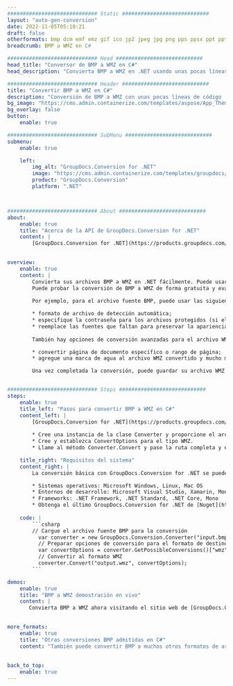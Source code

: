 ```yaml
---
############################# Static ############################
layout: "auto-gen-conversion"
date: 2022-11-05T05:10:21
draft: false
otherformats: bmp dcm emf emz gif ico jp2 jpeg jpg png pps ppsx ppt pptx psb psd svg svgz tga tif tiff webp wmf wmz
breadcrumb: BMP a WMZ en C#

############################# Head ############################
head_title: "Conversor de BMP a WMZ en C#"
head_description: "Convierta BMP a WMZ en .NET usando unas pocas líneas de código. Utilice la API de conversión de documentos de GroupDocs para convertir más de 160 formatos de archivo."

############################# Header ############################
title: "Convertir BMP a WMZ en C#"
description: "Conversión de BMP a WMZ con unas pocas líneas de código .NET"
bg_image: "https://cms.admin.containerize.com/templates/aspose/App_Themes/V3/images/bg/header1.png"
bg_overlay: false
button:
    enable: true

############################# SubMenu ############################
submenu:
    enable: true

    left:
        img_alt: "GroupDocs.Conversion for .NET"
        image: "https://cms.admin.containerize.com/templates/groupdocs/images/product-logos/90x90-noborder/groupdocs-conversion-net.png"
        product: "GroupDocs.Conversion"
        platform: ".NET"



############################# About ############################
about:
    enable: true
    title: "Acerca de la API de GroupDocs.Conversion for .NET"
    content: |
        [GroupDocs.Conversion for .NET](https://products.groupdocs.com/conversion/net/) se puede usar para convertir Microsoft Word, Excel, PowerPoint, PDF, Visio y otros formatos. GroupDocs.Conversion es una API independiente que es adecuada para sistemas internos y de back-end donde se requiere un alto rendimiento. No depende de ningún software como Microsoft u Open Office.
    

overview:
    enable: true
    content: |
        Convierta sus archivos BMP a WMZ en .NET fácilmente. Puede usar solo un par de líneas de código C# en cualquier plataforma de su elección, como Windows, Linux, macOS.
        Puede probar la conversión de BMP a WMZ de forma gratuita y evaluar la calidad de los resultados de la conversión. Junto con los escenarios de conversión de archivos simples, puede probar opciones más avanzadas para cargar el archivo de origen BMP y para guardar el resultado de salida WMZ. 
        
        Por ejemplo, para el archivo fuente BMP, puede usar las siguientes opciones de carga:

        * formato de archivo de detección automática;
        * especifique la contraseña para los archivos protegidos (si el formato de archivo lo admite);
        * reemplace las fuentes que faltan para preservar la apariencia del documento.
        
        También hay opciones de conversión avanzadas para el archivo WMZ:

        * convertir página de documento específico o rango de página;
        * agregue una marca de agua al archivo WMZ convertido y mucho más.

        Una vez completada la conversión, puede guardar su archivo WMZ en la ruta del archivo local o en cualquier almacenamiento de terceros como FTP, Amazon S3, Google Drive, Dropbox, etc. Tenga en cuenta que para convertir BMP a WMZ no es necesario instalar ningún software adicional, como MS Office, Open Office, Adobe Acrobat Reader, etc.


############################# Steps ############################
steps:
    enable: true
    title_left: "Pasos para convertir BMP a WMZ en C#"
    content_left: |
        [GroupDocs.Conversion for .NET](https://products.groupdocs.com/conversion/net/) facilita a los desarrolladores convertir un archivo BMP a WMZ con unas pocas líneas de código.
        
        * Cree una instancia de la clase Converter y proporcione el archivo BMP con la ruta completa
        * Cree y establezca ConvertOptions para el tipo WMZ.
        * Llame al método Converter.Convert y pase la ruta completa y el formato (WMZ) como parámetro

    title_right: "Requisitos del sistema"
    content_right: |
        La conversión básica con GroupDocs.Conversion for .NET se puede realizar en unos pocos pasos simples. Nuestras API son compatibles con todas las principales plataformas y sistemas operativos. Antes de ejecutar el código a continuación, asegúrese de tener instalados los siguientes requisitos previos en su sistema.

        * Sistemas operativos: Microsoft Windows, Linux, Mac OS
        * Entornos de desarrollo: Microsoft Visual Studio, Xamarin, MonoDevelop
        * Frameworks: .NET Framework, .NET Standard, .NET Core, Mono
        * Obtenga el último GroupDocs.Conversion for .NET de [Nuget](https://www.nuget.org/packages/groupdocs.conversion)
         
    code: |
        ```csharp    
        // Cargue el archivo fuente BMP para la conversión
          var converter = new GroupDocs.Conversion.Converter("input.bmp");
          // Preparar opciones de conversión para el formato de destino WMZ
          var convertOptions = converter.GetPossibleConversions()["wmz"].ConvertOptions;
          // Convertir al formato WMZ
          converter.Convert("output.wmz", convertOptions);
        ```

demos:
    enable: true
    title: "BMP a WMZ demostración en vivo"
    content: |
       Convierta BMP a WMZ ahora visitando el sitio web de [GroupDocs.Conversion App](https://products.groupdocs.app/conversion/family). La demostración en línea tiene las siguientes ventajas
          

more_formats:
    enable: true
    title: "Otras conversiones BMP admitidas en C#"
    content: "También puede convertir BMP a muchos otros formatos de archivo. Consulte la lista a continuación."
       
       
back_to_top:
    enable: true
---
```

